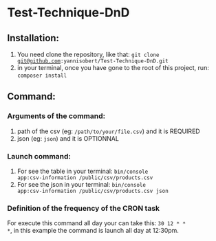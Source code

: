 # Test-Technique-DnD

## Installation:
1. You need clone the repository, like that:
<code>git clone git@github.com:yannisobert/Test-Technique-DnD.git</code>
2. in your terminal, once you have gone to the root of this project, run:
<code>composer install</code>

## Command:
### Arguments of the command:
1. path of the csv (eg: <code>/path/to/your/file.csv</code>) and it is REQUIRED
2. json (eg: <code>json</code>) and it is OPTIONNAL

### Launch command:
1. For see the table in your terminal:
   <code>bin/console app:csv-information /public/csv/products.csv</code>
2. For see the json in your terminal:
    <code>bin/console app:csv-information /public/csv/products.csv json</code>

### Definition of the frequency of the CRON task

For execute this command all day your can take this:
<code>30 12 * * *</code>, in this example the command is launch all day at 12:30pm.
